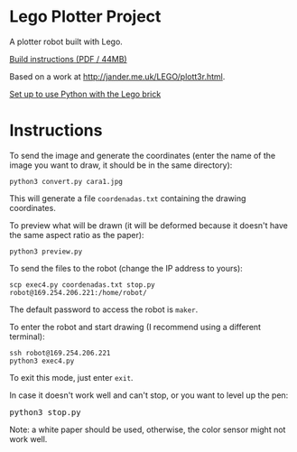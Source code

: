 # Lego Plotter Project
A plotter robot built with Lego.

[Build instructions (PDF / 44MB)](https://jander.me.uk/LEGO/resources/Plott3r.pdf)

Based on a work at http://jander.me.uk/LEGO/plott3r.html.

[Set up to use Python with the Lego brick](https://education.lego.com/en-us/product-resources/mindstorms-ev3/teacher-resources/python-for-ev3/)

# Instructions
To send the image and generate the coordinates (enter the name of the image you want to draw, it should be in the same directory):

<pre><code>python3 convert.py cara1.jpg</code></pre>

This will generate a file `coordenadas.txt` containing the drawing coordinates.

To preview what will be drawn (it will be deformed because it doesn't have the same aspect ratio as the paper):
<pre><code>python3 preview.py</code></pre>

To send the files to the robot (change the IP address to yours):
<pre><code>scp exec4.py coordenadas.txt stop.py robot@169.254.206.221:/home/robot/</code></pre>

The default password to access the robot is `maker`.

To enter the robot and start drawing (I recommend using a different terminal):
<pre><code>ssh robot@169.254.206.221
python3 exec4.py</code></pre>

To exit this mode, just enter `exit`.

In case it doesn't work well and can't stop, or you want to level up the pen:
<pre><code></code>python3 stop.py</code></pre>

Note: a white paper should be used, otherwise, the color sensor might not work well.
